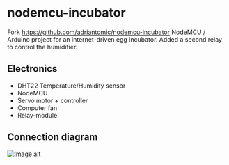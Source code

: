# nodemcu-incubator
Fork https://github.com/adriantomic/nodemcu-incubator NodeMCU / Arduino project for an internet-driven egg incubator. Added a second relay to control the humidifier.

## Electronics
* DHT22 Temperature/Humidity sensor
* NodeMCU
* Servo motor + controller
* Computer fan
* Relay-module

## Connection diagram
![Image alt](https://github.com/FCustoms/nodemcu-incubator/blob/master/inkubator.png)




